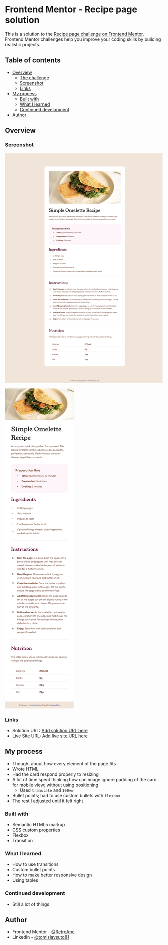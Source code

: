 # Frontend Mentor - Recipe page solution

This is a solution to the [Recipe page challenge on Frontend Mentor](https://www.frontendmentor.io/challenges/recipe-page-KiTsR8QQKm). Frontend Mentor challenges help you improve your coding skills by building realistic projects. 

## Table of contents

- [Overview](#overview)
  - [The challenge](#the-challenge)
  - [Screenshot](#screenshot)
  - [Links](#links)
- [My process](#my-process)
  - [Built with](#built-with)
  - [What I learned](#what-i-learned)
  - [Continued development](#continued-development)
- [Author](#author)

## Overview

### Screenshot

![Recipe Page Solution Screenshot Desktop](<retroape.github.io_recipe-page-main (desktop).png>)

![Recipe Page Solution Screenshot Mobile](<retroape.github.io_recipe-page (mobile).png>)

### Links

- Solution URL: [Add solution URL here](https://your-solution-url.com)
- Live Site URL: [Add live site URL here](https://your-live-site-url.com)

## My process

- Thought about how every element of the page fits
- Wrote HTML
- Had the card respond properly to resizing
- A lot of time spent thinking how can image ignore padding of the card for mobile view; without using positioning
  - Used `translate` and `100vw`
- Bullet points; had to use custom bullets with `flexbox`
- The rest I adjusted until it felt right

### Built with

- Semantic HTML5 markup
- CSS custom properties
- Flexbox
- Transition

### What I learned

- How to use transitions
- Custom bullet points
- How to make better responsive design
- Using tables

### Continued development

- Still a lot of things

## Author

- Frontend Mentor - [@RetroApe](https://www.frontendmentor.io/profile/RetroApe)
- LinkedIn - [@tomislavsuto81](https://www.linkedin.com/in/tomislavsuto81/)
